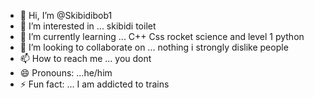 - 👋 Hi, I’m @Skibidibob1
- 👀 I’m interested in ... skibidi toilet
- 🌱 I’m currently learning ... C++ Css rocket science and level 1 python 
- 💞️ I’m looking to collaborate on ... nothing i strongly dislike people 
- 📫 How to reach me ... you dont 
- 😄 Pronouns: ...he/him
- ⚡ Fun fact: ... I am addicted to trains

<!---
Skibidibob1/Skibidibob1 is a ✨ special ✨ repository because its `README.md` (this file) appears on your GitHub profile.
You can click the Preview link to take a look at your changes.
--->
